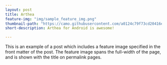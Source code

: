 ```yaml
---
layout: post
title: Arthea
feature-img: "img/sample_feature_img.png"
thumbnail-path: "https://camo.githubusercontent.com/a0124c79f73cd20416e8730b21f018d37ef423f1/68747470733a2f2f692e6962622e636f2f4462546b3873532f63706c30312e6a7067"
short-description: Arthea for Android is awesome!

---
```

This is an example of a post which includes a feature image specified in the front matter of the post. The feature image spans the full-width of the page, and is shown with the title on permalink pages.
